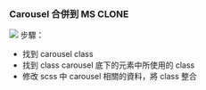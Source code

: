 ### Carousel 合併到 MS CLONE

![](https://i.imgur.com/BDbTBRE.png)
步驟：

- 找到 carousel class
- 找到 class carousel 底下的元素中所使用的 class
- 修改 scss 中 carousel 相關的資料，將 class 整合
